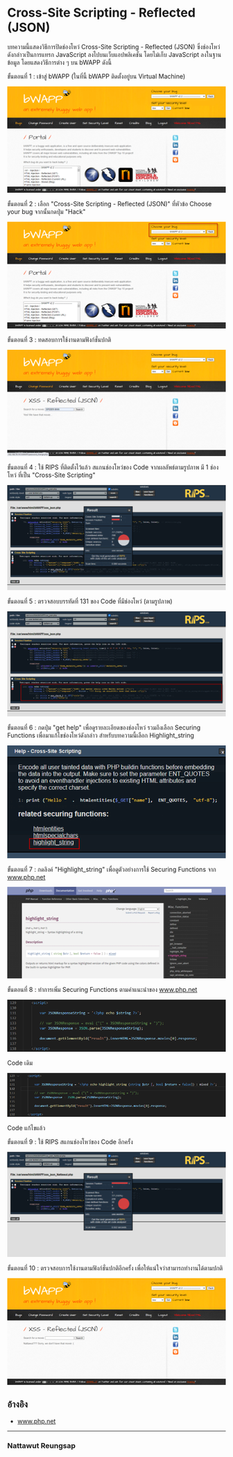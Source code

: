 # Cross-Site Scripting - Reflected (JSON)

บทความนี้แสดงวิธีการปิดช่องโหว่ Cross-Site Scripting - Reflected (JSON) ซึ่งช่องโหว่ดังกล่าวเป็นการแทรก JavaScript ลงไปบนเว็บแอปพลิเคชั่น โดยไม่เก็บ JavaScript ลงในฐานข้อมูล โดยแสดงวิธีการต่าง ๆ บน bWAPP ดังนี้

ขั้นตอนที่ 1 : เข้าสู่ bWAPP (ในที่นี้ bWAPP ติดตั้งอยู่บน Virtual Machine)

![xss- Reflected (JSON)](imgmid/d1/0.png)


ขั้นตอนที่ 2 : เลือก "Cross-Site Scripting - Reflected (JSON)" ที่หัวข้อ Choose your bug จากนั้นกดปุ่ม "Hack"

![xss- Reflected (JSON)](imgmid/d1/1.png)


ขั้นตอนที่ 3 : ทดสอบการใช้งานตามฟังก์ชั่นปกติ

![xss- Reflected (JSON)](imgmid/d1/2.png)


ขั้นตอนที่ 4 : ใช้ RIPS ที่ติดตั้งไว้แล้ว สแกนช่องโหว่ของ Code จากผลลัพธ์ตามรูปภาพ มี 1 ช่องโหว่ ที่เป็น "Cross-Site Scripting"

![xss- Reflected (JSON)](imgmid/d1/3.png)


ขั้นตอนที่ 5 : ตรวจสอบบรรทัดที่ 131 ของ Code ที่มีช่องโหว่ (ตามรูปภาพ)

![xss- Reflected (JSON)](imgmid/d1/4.png)


ขั้นตอนที่ 6 : กดปุ่ม "get help" เพื่อดูรายละเอียดของช่องโหว่ รวมถึงเลือก Securing Functions เพื่อมาแก้ไขช่องโหว่ดังกล่าว สำหรับบทความนี้เลือก Highlight_string 

![xss- Reflected (JSON)](imgmid/d1/5.png)


ขั้นตอนที่ 7 : กดลิงค์ "Highlight_string" เพื่อดูตัวอย่างการใช้ Securing Functions จาก www.php.net

![xss- Reflected (JSON)](imgmid/d1/6.png)


ขั้นตอนที่ 8 : ทำการเพิ่ม Securing Functions ตามคำแนะนำของ www.php.net

![xss- Reflected (JSON)](imgmid/d1/7.png)

Code เดิม


![xss- Reflected (JSON)](imgmid/d1/8.png)

Code แก้ไขแล้ว


ขั้นตอนที่ 9 : ใช้ RIPS สแกนช่องโหว่ของ Code อีกครั้ง

![xss- Reflected (JSON)](imgmid/d1/9.png)


ขั้นตอนที่ 10 : ตรวจสอบการใช้งานตามฟังก์ชั่นปกติอีกครั้ง เพื่อให้แน่ใจว่าสามารถทำงานได้ตามปกติ

![xss- Reflected (JSON)](imgmid/d1/10.png)


## อ้างอิง
- www.php.net

--------------------------------------

### Nattawut Reungsap